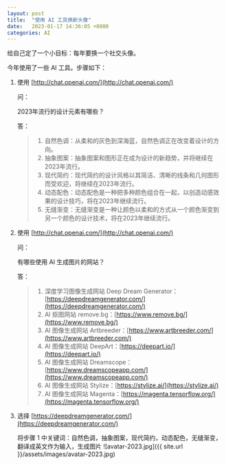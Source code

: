 ```yaml
---
layout: post
title:  "使用 AI 工具换新头像"
date:   2023-01-17 14:36:05 +0800
categories: AI
---
```


给自己定了一个小目标：每年要换一个社交头像。

今年使用了一些 AI 工具。步骤如下：

1. 使用 [http://chat.openai.com/](http://chat.openai.com/)

    问：

    2023年流行的设计元素有哪些？

    答：

    > 1. 自然色调：从柔和的灰色到深海蓝，自然色调正在改变着设计的方向。 
    > 2. 抽象图案：抽象图案和图形正在成为设计的新趋势，并将继续在2023年流行。 
    > 3. 现代简约：现代简约的设计风格以其简洁、清晰的线条和几何图形而受欢迎，将继续在2023年流行。
    > 4. 动态配色：动态配色是一种把多种颜色组合在一起，以创造动感效果的设计技巧，将在2023年继续流行。
    > 5. 无缝渐变：无缝渐变是一种让颜色以柔和的方式从一个颜色渐变到另一个颜色的设计技术，将在2023年继续流行。

1. 使用  [http://chat.openai.com/](http://chat.openai.com/)

    问：

    有哪些使用 AI 生成图片的网站？

    答：

    > 1. 深度学习图像生成网站 Deep Dream Generator：[https://deepdreamgenerator.com/](https://deepdreamgenerator.com/)
    > 2. AI 抠图网站 remove.bg：[https://www.remove.bg/](https://www.remove.bg/)
    > 3. AI 图像生成网站 Artbreeder：[https://www.artbreeder.com/](https://www.artbreeder.com/)
    > 4. AI 图像生成网站 DeepArt：[https://deepart.io/](https://deepart.io/)
    > 5. AI 图像生成网站 Dreamscope：[https://www.dreamscopeapp.com/](https://www.dreamscopeapp.com/)
    > 6. AI 图像生成网站 Stylize：[https://stylize.ai/](https://stylize.ai/)
    > 7. AI 图像生成网站 Magenta：[https://magenta.tensorflow.org/](https://magenta.tensorflow.org/)

1. 选择 [https://deepdreamgenerator.com/](https://deepdreamgenerator.com/)

    将步骤 1 中关键词：自然色调，抽象图案，现代简约，动态配色，无缝渐变，翻译成英文作为输入，生成图片
    ![avatar-2023.jpg]({{ site.url }}/assets/images/avatar-2023.jpg)
